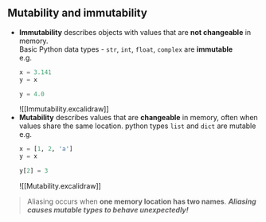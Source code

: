 ## Mutability and immutability
- **Immutability** describes objects with values that are **not changeable** in memory.  
    Basic Python data types - `str`, `int`, `float`, `complex` are **immutable**  
    e.g. 
    ```python
    x = 3.141
    y = x
    
    y = 4.0
    ```
    ![[Immutability.excalidraw]]
- **Mutability** describes values that are **changeable** in memory, often when values share the same location.
    python types `list` and `dict` are mutable  
    e.g.
    ```python
    x = [1, 2, 'a']
    y = x
    
    y[2] = 3
    ```
    ![[Mutability.excalidraw]]

> Aliasing occurs when **one memory location has two names**.
> ***Aliasing causes mutable types to behave unexpectedly!***
